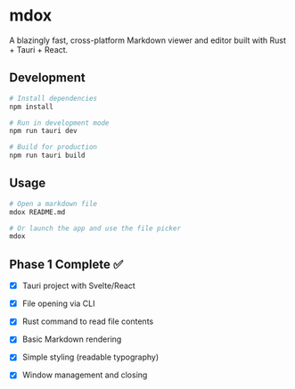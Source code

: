 # mdox

A blazingly fast, cross-platform Markdown viewer and editor built with Rust + Tauri + React.

## Development

```bash
# Install dependencies
npm install

# Run in development mode
npm run tauri dev

# Build for production
npm run tauri build
```

## Usage

```bash
# Open a markdown file
mdox README.md

# Or launch the app and use the file picker
mdox
```

## Phase 1 Complete ✅

- [x] Tauri project with Svelte/React
- [x] File opening via CLI
- [x] Rust command to read file contents
- [x] Basic Markdown rendering
- [x] Simple styling (readable typography)
- [x] Window management and closing

